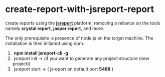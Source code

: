 # create-report-with-jsreport-report

create reports using the <b><a href="https://jsreport.net/">jsreport</a></b> platform, removing a reliance on the tools namely <b>crystal report</b>, <b>jasper report</b>, and more.


<div>
  <span>The only prerequisite is presence of node.js on the target machine. The installation is then initiated using npm.</span>
  </br>
  <p>
      <ol>
        <li>&nbsp;<b>npm install jsreport-cli -g</b></li>
        <li>&nbsp;jsreport init &rarr; (if you want to generate any project structure (new project))</li>
        <li>&nbsp;jsreport start &rarr; ( jsreport on default port <b>5488</b> )</li>
  </ol>
  </p>
</div>
